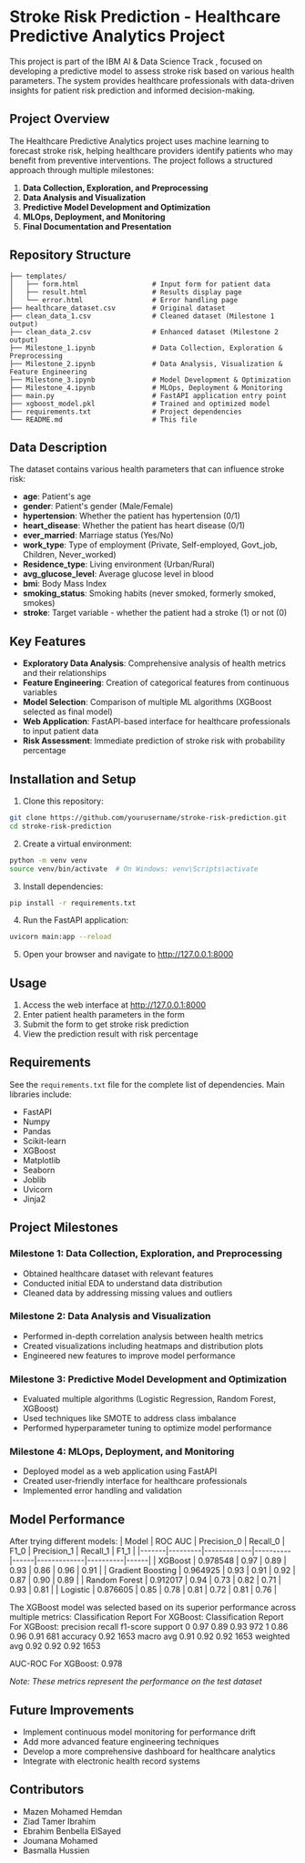 # Stroke Risk Prediction - Healthcare Predictive Analytics Project

This project is part of the IBM AI & Data Science Track , focused on developing a predictive model to assess stroke risk based on various health parameters. The system provides healthcare professionals with data-driven insights for patient risk prediction and informed decision-making.

## Project Overview

The Healthcare Predictive Analytics project uses machine learning to forecast stroke risk, helping healthcare providers identify patients who may benefit from preventive interventions. The project follows a structured approach through multiple milestones:

1. **Data Collection, Exploration, and Preprocessing**
2. **Data Analysis and Visualization**
3. **Predictive Model Development and Optimization**
4. **MLOps, Deployment, and Monitoring**
5. **Final Documentation and Presentation**

## Repository Structure

```
├── templates/
│   ├── form.html                  # Input form for patient data
│   ├── result.html                # Results display page
│   └── error.html                 # Error handling page
├── healthcare_dataset.csv         # Original dataset
├── clean_data_1.csv               # Cleaned dataset (Milestone 1 output)
├── clean_data_2.csv               # Enhanced dataset (Milestone 2 output)
├── Milestone_1.ipynb              # Data Collection, Exploration & Preprocessing
├── Milestone_2.ipynb              # Data Analysis, Visualization & Feature Engineering 
├── Milestone_3.ipynb              # Model Development & Optimization
├── Milestone_4.ipynb              # MLOps, Deployment & Monitoring 
├── main.py                        # FastAPI application entry point
├── xgboost_model.pkl              # Trained and optimized model
├── requirements.txt               # Project dependencies
└── README.md                      # This file
```

## Data Description

The dataset contains various health parameters that can influence stroke risk:

- **age**: Patient's age
- **gender**: Patient's gender (Male/Female)
- **hypertension**: Whether the patient has hypertension (0/1)
- **heart_disease**: Whether the patient has heart disease (0/1)
- **ever_married**: Marriage status (Yes/No)
- **work_type**: Type of employment (Private, Self-employed, Govt_job, Children, Never_worked)
- **Residence_type**: Living environment (Urban/Rural)
- **avg_glucose_level**: Average glucose level in blood
- **bmi**: Body Mass Index
- **smoking_status**: Smoking habits (never smoked, formerly smoked, smokes)
- **stroke**: Target variable - whether the patient had a stroke (1) or not (0)

## Key Features

- **Exploratory Data Analysis**: Comprehensive analysis of health metrics and their relationships
- **Feature Engineering**: Creation of categorical features from continuous variables
- **Model Selection**: Comparison of multiple ML algorithms (XGBoost selected as final model)
- **Web Application**: FastAPI-based interface for healthcare professionals to input patient data
- **Risk Assessment**: Immediate prediction of stroke risk with probability percentage

## Installation and Setup

1. Clone this repository:
```bash
git clone https://github.com/yourusername/stroke-risk-prediction.git
cd stroke-risk-prediction
```

2. Create a virtual environment:
```bash
python -m venv venv
source venv/bin/activate  # On Windows: venv\Scripts\activate
```

3. Install dependencies:
```bash
pip install -r requirements.txt
```

4. Run the FastAPI application:
```bash
uvicorn main:app --reload
```

5. Open your browser and navigate to http://127.0.0.1:8000

## Usage

1. Access the web interface at http://127.0.0.1:8000
2. Enter patient health parameters in the form
3. Submit the form to get stroke risk prediction
4. View the prediction result with risk percentage

## Requirements

See the `requirements.txt` file for the complete list of dependencies. Main libraries include:

- FastAPI
- Numpy
- Pandas
- Scikit-learn
- XGBoost
- Matplotlib
- Seaborn
- Joblib
- Uvicorn
- Jinja2

## Project Milestones

### Milestone 1: Data Collection, Exploration, and Preprocessing
- Obtained healthcare dataset with relevant features
- Conducted initial EDA to understand data distribution
- Cleaned data by addressing missing values and outliers

### Milestone 2: Data Analysis and Visualization
- Performed in-depth correlation analysis between health metrics
- Created visualizations including heatmaps and distribution plots
- Engineered new features to improve model performance

### Milestone 3: Predictive Model Development and Optimization
- Evaluated multiple algorithms (Logistic Regression, Random Forest, XGBoost)
- Used techniques like SMOTE to address class imbalance
- Performed hyperparameter tuning to optimize model performance

### Milestone 4: MLOps, Deployment, and Monitoring
- Deployed model as a web application using FastAPI
- Created user-friendly interface for healthcare professionals
- Implemented error handling and validation

## Model Performance
After trying different models:
| Model | ROC AUC | Precision_0 | Recall_0 | F1_0 | Precision_1 | Recall_1 | F1_1 |
|-------|---------|-------------|----------|------|-------------|----------|------|
| XGBoost | 0.978548 | 0.97 | 0.89 | 0.93 | 0.86 | 0.96 | 0.91 |
| Gradient Boosting | 0.964925 | 0.93 | 0.91 | 0.92 | 0.87 | 0.90 | 0.89 |
| Random Forest | 0.912017 | 0.94 | 0.73 | 0.82 | 0.71 | 0.93 | 0.81 |
| Logistic | 0.876605 | 0.85 | 0.78 | 0.81 | 0.72 | 0.81 | 0.76 |

The XGBoost model was selected based on its superior performance across multiple metrics:
Classification Report For XGBoost:
              Classification Report For XGBoost:
              precision    recall  f1-score    support
           0       0.97      0.89      0.93        972
           1       0.86      0.96      0.91        681
    accuracy                           0.92       1653
   macro avg       0.91      0.92      0.92       1653
weighted avg       0.92      0.92      0.92       1653

AUC-ROC For XGBoost: 0.978

*Note: These metrics represent the performance on the test dataset*

## Future Improvements

- Implement continuous model monitoring for performance drift
- Add more advanced feature engineering techniques
- Develop a more comprehensive dashboard for healthcare analytics
- Integrate with electronic health record systems

## Contributors

- Mazen Mohamed Hemdan
- Ziad Tamer Ibrahim
- Ebrahim Benbella ElSayed
- Joumana Mohamed
- Basmalla Hussien
